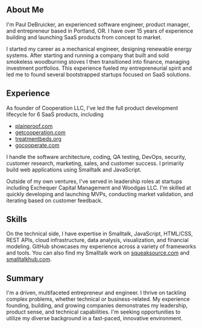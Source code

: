 ## About Me

I'm Paul DeBruicker, an experienced software engineer, product manager, and entrepreneur based in Portland, OR. I have over 15 years of experience building and launching SaaS products from concept to market.

I started my career as a mechanical engineer, designing renewable energy systems. After starting and running a company that built and sold smokeless woodburning stoves I then transitioned into finance, managing investment portfolios. This experience fueled my entrepreneurial spirit and led me to found several bootstrapped startups focused on SaaS solutions.
## Experience

As founder of Cooperation LLC, I've led the full product development lifecycle for 6 SaaS products, including 

* [plainproof.com](https://plainproof.com)
* [getcooperation.com](https://getcooperation.com)
* [treatmentbeds.org](https://treatmentbeds.org)
* [gocooperate.com](https://gocooperate.com)

I handle the software architecture, coding, QA testing, DevOps, security, customer research, marketing, sales, and customer success. I primarily build web applications using Smalltalk and JavaScript.

Outside of my own ventures, I've served in leadership roles at startups including Exchequer Capital Management and Woodgas LLC. I'm skilled at quickly developing and launching MVPs, conducting market validation, and iterating based on customer feedback.
## Skills

On the technical side, I have expertise in Smalltalk, JavaScript, HTML/CSS, REST APIs, cloud infrastructure, data analysis, visualization, and financial modeling. GitHub showcases my experience across a variety of frameworks and tools. You can also find my Smalltalk work on [squeaksource.com](http://squeaksource.com) and [smalltalkhub.com](http://smalltalkhub.com).  
## Summary

I'm a driven, multifaceted entrepreneur and engineer. I thrive on tackling complex problems, whether technical or business-related. My experience founding, building, and growing companies demonstrates my leadership, product sense, and technical capabilities. I'm seeking opportunities to utilize my diverse background in a fast-paced, innovative environment.
